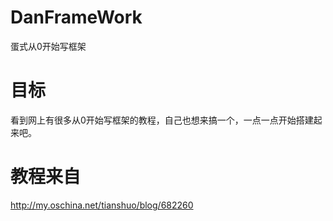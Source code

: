 # DanFrameWork
蛋式从0开始写框架

# 目标
看到网上有很多从0开始写框架的教程，自己也想来搞一个，一点一点开始搭建起来吧。

# 教程来自
http://my.oschina.net/tianshuo/blog/682260